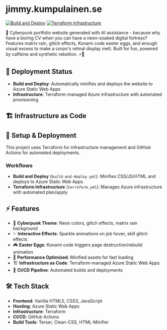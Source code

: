 # jimmy.kumpulainen.se

[![Build and Deploy](https://github.com/yelo/jimmy.kumpulainen.se/actions/workflows/build-and-deploy.yml/badge.svg)](https://github.com/yelo/jimmy.kumpulainen.se/actions/workflows/build-and-deploy.yml)
[![Terraform Infrastructure](https://github.com/yelo/jimmy.kumpulainen.se/actions/workflows/terraform.yml/badge.svg)](https://github.com/yelo/jimmy.kumpulainen.se/actions/workflows/terraform.yml)

🌆 Cyberpunk portfolio website generated with AI assistance - because why have a boring CV when you can have a neon-soaked digital fortress? Features matrix rain, glitch effects, Konami code easter eggs, and enough visual excess to make a corpo's retinal display melt. Built for fun, powered by caffeine and synthetic rebellion. ⚡🎸

## 🚀 Deployment Status

- **Build and Deploy**: Automatically minifies and deploys the website to Azure Static Web Apps
- **Infrastructure**: Terraform-managed Azure infrastructure with automated provisioning

## 🏗️ Infrastructure as Code

## 🔧 Setup & Deployment

This project uses Terraform for infrastructure management and GitHub Actions for automated deployments.

### Workflows

- **Build and Deploy** (`build-and-deploy.yml`): Minifies CSS/JS/HTML and deploys to Azure Static Web Apps
- **Terraform Infrastructure** (`terraform.yml`): Manages Azure infrastructure with automated plan/apply

## ⚡ Features

- 🎨 **Cyberpunk Theme**: Neon colors, glitch effects, matrix rain background
- ✨ **Interactive Effects**: Sparkle animations on job hover, skill glitch effects
- 🎮 **Easter Eggs**: Konami code triggers page destruction/rebuild animation
- 🚀 **Performance Optimized**: Minified assets for fast loading
- 🏗️ **Infrastructure as Code**: Terraform-managed Azure Static Web Apps
- 🔄 **CI/CD Pipeline**: Automated builds and deployments

## 🛠️ Tech Stack

- **Frontend**: Vanilla HTML5, CSS3, JavaScript
- **Hosting**: Azure Static Web Apps
- **Infrastructure**: Terraform
- **CI/CD**: GitHub Actions
- **Build Tools**: Terser, Clean-CSS, HTML-Minifier
